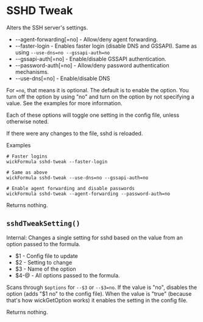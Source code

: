 SSHD Tweak
==========

Alters the SSH server's settings.

* --agent-forwarding[=no] - Allow/deny agent forwarding.
* --faster-login          - Enables faster login (disable DNS and GSSAPI). Same as using `--use-dns=no --gssapi-auth=no`
* --gssapi-auth[=no]      - Enable/disable GSSAPI authentication.
* --password-auth[=no]    - Allow/deny password authentication mechanisms.
* --use-dns[=no]          - Enable/disable DNS

For `=no`, that means it is optional.  The default is to enable the option.  You turn off the option by using "no" and turn on the option by not specifying a value.  See the examples for more information.

Each of these options will toggle one setting in the config file, unless otherwise noted.

If there were any changes to the file, sshd is reloaded.

Examples

    # Faster logins
    wickFormula sshd-tweak --faster-login

    # Same as above
    wickFormula sshd-tweak --use-dns=no --gssapi-auth=no

    # Enable agent forwarding and disable passwords
    wickFormula sshd-tweak --agent-forwarding --password-auth=no

Returns nothing.


`sshdTweakSetting()`
--------------------

Internal: Changes a single setting for sshd based on the value from an option passed to the formula.

* $1   - Config file to update
* $2   - Setting to change
* $3   - Name of the option
* $4-@ - All options passed to the formula.

Scans through `$options` for `--$3` or `--$3=no`.  If the value is "no", disables the option (adds "$1 no" to the config file).  When the value is "true" (because that's how wickGetOption works) it enables the setting in the config file.

Returns nothing.



